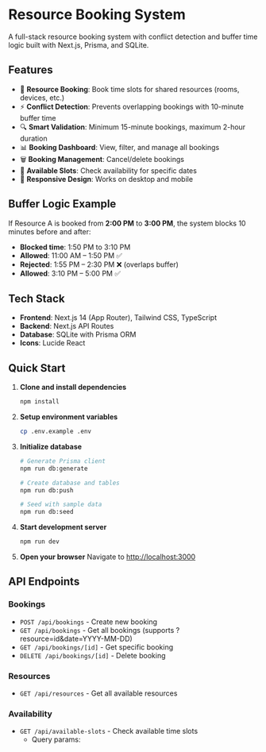 # Resource Booking System

A full-stack resource booking system with conflict detection and buffer time logic built with Next.js, Prisma, and SQLite.

## Features

- 📅 **Resource Booking**: Book time slots for shared resources (rooms, devices, etc.)
- ⚡ **Conflict Detection**: Prevents overlapping bookings with 10-minute buffer time
- 🔍 **Smart Validation**: Minimum 15-minute bookings, maximum 2-hour duration
- 📊 **Booking Dashboard**: View, filter, and manage all bookings
- 🗑️ **Booking Management**: Cancel/delete bookings
- 🎯 **Available Slots**: Check availability for specific dates
- 📱 **Responsive Design**: Works on desktop and mobile

## Buffer Logic Example

If Resource A is booked from **2:00 PM** to **3:00 PM**, the system blocks 10 minutes before and after:
- **Blocked time**: 1:50 PM to 3:10 PM
- **Allowed**: 11:00 AM – 1:50 PM ✅
- **Rejected**: 1:55 PM – 2:30 PM ❌ (overlaps buffer)
- **Allowed**: 3:10 PM – 5:00 PM ✅

## Tech Stack

- **Frontend**: Next.js 14 (App Router), Tailwind CSS, TypeScript
- **Backend**: Next.js API Routes
- **Database**: SQLite with Prisma ORM
- **Icons**: Lucide React

## Quick Start

1. **Clone and install dependencies**
   ```bash
   npm install
   ```

2. **Setup environment variables**
   ```bash
   cp .env.example .env
   ```

3. **Initialize database**
   ```bash
   # Generate Prisma client
   npm run db:generate
   
   # Create database and tables
   npm run db:push
   
   # Seed with sample data
   npm run db:seed
   ```

4. **Start development server**
   ```bash
   npm run dev
   ```

5. **Open your browser**
   Navigate to [http://localhost:3000](http://localhost:3000)

## API Endpoints

### Bookings
- `POST /api/bookings` - Create new booking
- `GET /api/bookings` - Get all bookings (supports ?resource=id&date=YYYY-MM-DD)
- `GET /api/bookings/[id]` - Get specific booking
- `DELETE /api/bookings/[id]` - Delete booking

### Resources
- `GET /api/resources` - Get all available resources

### Availability
- `GET /api/available-slots` - Check available time slots
  - Query params: